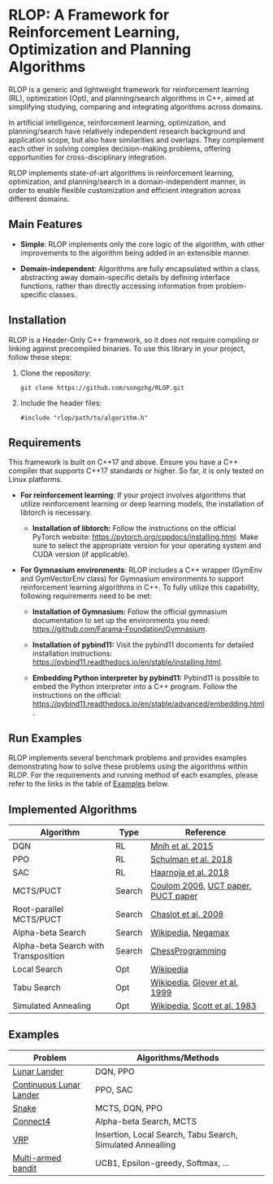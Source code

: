 # RLOP: A Framework for Reinforcement Learning, Optimization and Planning Algorithms

RLOP is a generic and lightweight framework for reinforcement learning (RL), optimization (Opt), and planning/search algorithms in C++, aimed at simplifying studying, comparing and integrating algorithms across domains. 

In artificial intelligence, reinforcement learning, optimization, and planning/search have relatively independent research background and application scope, but also have similarities and overlaps. They complement each other in solving complex decision-making problems, offering opportunities for cross-disciplinary integration.

RLOP implements state-of-art algorithms in reinforcement learning, optimization, and planning/search in a domain-independent manner, in order to enable flexible customization and efficient integration across different domains.

## Main Features
- **Simple**: RLOP implements only the core logic of the algorithm, with other improvements to the algorithm being added in an extensible manner.
  
- **Domain-independent**: Algorithms are fully encapsulated within a class, abstracting away domain-specific details by defining interface functions, rather than directly accessing information from problem-specific classes.

## Installation

RLOP is a Header-Only C++ framework, so it does not require compiling or linking against precompiled binaries. To use this library in your project, follow these steps:

1. Clone the repository:

    ```
    git clone https://github.com/songzhg/RLOP.git
    ```

2. Include the header files:
    ```
    #include "rlop/path/to/algorithm.h"
    ```

## Requirements

This framework is built on C++17 and above. Ensure you have a C++ compiler that supports C++17 standards or higher. So far, it is only tested on Linux platforms.

- **For reinforcement learning**: If your project involves algorithms that utilize reinforcement learning or deep learning models, the installation of libtorch is necessary.
  
  - **Installation of libtorch:**
    Follow the instructions on the official PyTorch website: https://pytorch.org/cppdocs/installing.html. Make sure to select the appropriate version for your operating system and CUDA version (if applicable).

- **For Gymnasium environments**: RLOP includes a C++ wrapper (GymEnv and GymVectorEnv class) for Gymnasium environments to support reinforcement learning algorithms in C++. To fully utilize this capability, following requirements need to be met:
 
  - **Installation of Gymnasium:**
    Follow the official gymnasium documentation to set up the environments you need: https://github.com/Farama-Foundation/Gymnasium.

  - **Installation of pybind11:**
    Visit the pybind11 docoments for detailed installation instructions: https://pybind11.readthedocs.io/en/stable/installing.html. 
    
  - **Embedding Python interpreter by pybind11:** 
    Pybind11 is possible to embed the Python interpreter into a C++ program. Follow the instructions on the official: https://pybind11.readthedocs.io/en/stable/advanced/embedding.html.
  
## Run Examples

RLOP implements several benchmark problems and provides examples demonstrating how to solve these problems using the algorithms within RLOP. For the requirements and running method of each examples, please refer to the links in the table of [Examples](#examples) below. 
  
  
## Implemented Algorithms

| **Algorithm**                         | **Type** |  **Reference** |
| ---------------------------           | ---------|  -------------|
| DQN                                   |   RL     |  [Mnih et al. 2015](https://www.nature.com/articles/nature14236) |
| PPO                                   |   RL     |  [Schulman et al. 2018](https://arxiv.org/abs/1707.06347)        |
| SAC                                   |   RL     |  [Haarnoja et al. 2018](https://arxiv.org/abs/1801.01290)        |
| MCTS/PUCT                             |   Search |  [Coulom 2006](https://hal.inria.fr/inria-00116992/document), [UCT paper](http://ggp.stanford.edu/readings/uct.pdf), [PUCT paper](https://discovery.ucl.ac.uk/id/eprint/10045895/1/agz_unformatted_nature.pdf) |
| Root-parallel MCTS/PUCT               |   Search |  [Chaslot et al. 2008](https://dke.maastrichtuniversity.nl/m.winands/documents/multithreadedMCTS2.pdf) |
| Alpha-beta Search                     |   Search |  [Wikipedia](https://en.wikipedia.org/wiki/Alpha%E2%80%93beta_pruning), [Negamax](https://en.wikipedia.org/wiki/Negamax) |
| Alpha-beta Search with Transposition   |  Search  |  [ChessProgramming](https://www.chessprogramming.org/Transposition_Table)  |
| Local Search                          |  Opt     |  [Wikipedia](https://en.wikipedia.org/wiki/Local_search_(optimization))  |
| Tabu Search                           |  Opt     |  [Wikipedia](https://en.wikipedia.org/wiki/Tabu_search#:~:text=Tabu%20search%20(TS)%20is%20a,1986%20and%20formalized%20in%201989.), [Glover et al. 1999](https://www.researchgate.net/publication/220693571_Tabu_search_I)  |
| Simulated Annealing                   |  Opt     |  [Wikipedia](https://en.wikipedia.org/wiki/Simulated_annealing), [Scott et al. 1983](https://www.researchgate.net/publication/6026283_Optimization_by_Simulated_Annealing) |

## Examples

| **Problem**                                                               | **Algorithms/Methods** |
| ---------------------------                                               | ----------------------|
| [Lunar Lander](examples/lunar_lander/README.md)                           |   DQN, PPO  |
| [Continuous Lunar Lander](examples/continuous_lunar_lander/README.md)     |   PPO, SAC  |
| [Snake](examples/snake/README.md)                                         |   MCTS, DQN, PPO  |
| [Connect4](examples/connect4/README.md)                                   |   Alpha-beta Search, MCTS |
| [VRP](examples/vrp/README.md)                                             |   Insertion, Local Search, Tabu Search, Simulated Annealling |
| [Multi-armed bandit](examples/multi_armed_bandit/README.md)               |   UCB1, Epsilon-greedy, Softmax, ... |
